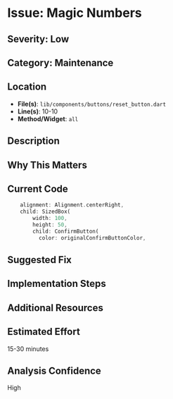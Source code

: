 # Issue: Magic Numbers

## Severity: Low

## Category: Maintenance

## Location
- **File(s)**: `lib/components/buttons/reset_button.dart`
- **Line(s)**: 10-10
- **Method/Widget**: `all`

## Description


## Why This Matters


## Current Code
```dart
    alignment: Alignment.centerRight,
    child: SizedBox(
        width: 100,
        height: 50,
        child: ConfirmButton(
          color: originalConfirmButtonColor,
```

## Suggested Fix


## Implementation Steps


## Additional Resources


## Estimated Effort
15-30 minutes

## Analysis Confidence
High

